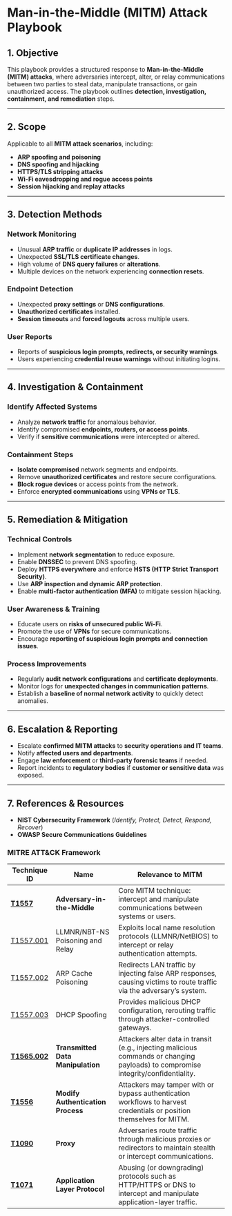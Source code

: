 # Man-in-the-Middle (MITM) Attack Playbook

## 1. Objective
This playbook provides a structured response to **Man-in-the-Middle (MITM) attacks**, where adversaries intercept, alter, or relay communications between two parties to steal data, manipulate transactions, or gain unauthorized access. The playbook outlines **detection, investigation, containment, and remediation** steps.

---

## 2. Scope
Applicable to all **MITM attack scenarios**, including:

- **ARP spoofing and poisoning**
- **DNS spoofing and hijacking**
- **HTTPS/TLS stripping attacks**
- **Wi-Fi eavesdropping and rogue access points**
- **Session hijacking and replay attacks**

---

## 3. Detection Methods

### **Network Monitoring**
- Unusual **ARP traffic** or **duplicate IP addresses** in logs.
- Unexpected **SSL/TLS certificate changes**.
- High volume of **DNS query failures** or **alterations**.
- Multiple devices on the network experiencing **connection resets**.

### **Endpoint Detection**
- Unexpected **proxy settings** or **DNS configurations**.
- **Unauthorized certificates** installed.
- **Session timeouts** and **forced logouts** across multiple users.

### **User Reports**
- Reports of **suspicious login prompts, redirects, or security warnings**.
- Users experiencing **credential reuse warnings** without initiating logins.

---

## 4. Investigation & Containment

### **Identify Affected Systems**
- Analyze **network traffic** for anomalous behavior.
- Identify compromised **endpoints, routers, or access points**.
- Verify if **sensitive communications** were intercepted or altered.

### **Containment Steps**
- **Isolate compromised** network segments and endpoints.
- Remove **unauthorized certificates** and restore secure configurations.
- **Block rogue devices** or access points from the network.
- Enforce **encrypted communications** using **VPNs or TLS**.

---

## 5. Remediation & Mitigation

### **Technical Controls**
- Implement **network segmentation** to reduce exposure.
- Enable **DNSSEC** to prevent DNS spoofing.
- Deploy **HTTPS everywhere** and enforce **HSTS (HTTP Strict Transport Security)**.
- Use **ARP inspection and dynamic ARP protection**.
- Enable **multi-factor authentication (MFA)** to mitigate session hijacking.

### **User Awareness & Training**
- Educate users on **risks of unsecured public Wi-Fi**.
- Promote the use of **VPNs** for secure communications.
- Encourage **reporting of suspicious login prompts and connection issues**.

### **Process Improvements**
- Regularly **audit network configurations** and **certificate deployments**.
- Monitor logs for **unexpected changes in communication patterns**.
- Establish a **baseline of normal network activity** to quickly detect anomalies.

---

## 6. Escalation & Reporting
- Escalate **confirmed MITM attacks** to **security operations and IT teams**.
- Notify **affected users and departments**.
- Engage **law enforcement** or **third-party forensic teams** if needed.
- Report incidents to **regulatory bodies** if **customer or sensitive data** was exposed.

---

## 7. References & Resources
- **NIST Cybersecurity Framework** (*Identify, Protect, Detect, Respond, Recover*)
- **OWASP Secure Communications Guidelines**

### MITRE ATT&CK Framework

| **Technique ID**                                                                 | **Name**                                  | **Relevance to MITM**                                                                                                                       |
|----------------------------------------------------------------------------------|-------------------------------------------|---------------------------------------------------------------------------------------------------------------------------------------------|
| [**T1557**](https://attack.mitre.org/techniques/T1557/)                          | **Adversary-in-the-Middle**               | Core MITM technique: intercept and manipulate communications between systems or users.                                                       |
| [T1557.001](https://attack.mitre.org/techniques/T1557/001)                      | LLMNR/NBT-NS Poisoning and Relay          | Exploits local name resolution protocols (LLMNR/NetBIOS) to intercept or relay authentication attempts.                                      |
| [T1557.002](https://attack.mitre.org/techniques/T1557/002)                      | ARP Cache Poisoning                       | Redirects LAN traffic by injecting false ARP responses, causing victims to route traffic via the adversary’s system.                        |
| [T1557.003](https://attack.mitre.org/techniques/T1557/003)                      | DHCP Spoofing                             | Provides malicious DHCP configuration, rerouting traffic through attacker-controlled gateways.                                               |
| [**T1565.002**](https://attack.mitre.org/techniques/T1565/002)                  | **Transmitted Data Manipulation**         | Attackers alter data in transit (e.g., injecting malicious commands or changing payloads) to compromise integrity/confidentiality.           |
| [**T1556**](https://attack.mitre.org/techniques/T1556/)                          | **Modify Authentication Process**         | Attackers may tamper with or bypass authentication workflows to harvest credentials or position themselves for MITM.                        |
| [**T1090**](https://attack.mitre.org/techniques/T1090/)                          | **Proxy**                                 | Adversaries route traffic through malicious proxies or redirectors to maintain stealth or intercept communications.                          |
| [**T1071**](https://attack.mitre.org/techniques/T1071/)                          | **Application Layer Protocol**            | Abusing (or downgrading) protocols such as HTTP/HTTPS or DNS to intercept and manipulate application-layer traffic.                          |

